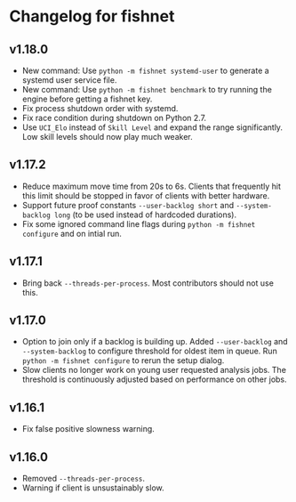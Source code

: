 Changelog for fishnet
=====================

v1.18.0
-------

* New command: Use `python -m fishnet systemd-user` to generate a systemd user
  service file.
* New command: Use `python -m fishnet benchmark` to try running the engine
  before getting a fishnet key.
* Fix process shutdown order with systemd.
* Fix race condition during shutdown on Python 2.7.
* Use `UCI_Elo` instead of `Skill Level` and expand the range significantly.
  Low skill levels should now play much weaker.

v1.17.2
-------

* Reduce maximum move time from 20s to 6s. Clients that frequently hit this
  limit should be stopped in favor of clients with better hardware.
* Support future proof constants `--user-backlog short` and
  `--system-backlog long` (to be used instead of hardcoded durations).
* Fix some ignored command line flags during `python -m fishnet configure`
  and on intial run.

v1.17.1
-------

* Bring back `--threads-per-process`. Most contributors should not use this.

v1.17.0
-------

* Option to join only if a backlog is building up. Added `--user-backlog`
  and `--system-backlog` to configure threshold for oldest item in queue.
  Run `python -m fishnet configure` to rerun the setup dialog.
* Slow clients no longer work on young user requested analysis jobs. The
  threshold is continuously adjusted based on performance on other jobs.

v1.16.1
-------

* Fix false positive slowness warning.

v1.16.0
-------

* Removed `--threads-per-process`.
* Warning if client is unsustainably slow.
